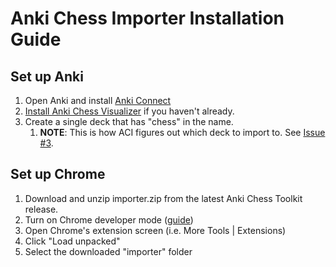 # Anki Chess Importer Installation Guide

## Set up Anki
1. Open Anki and install [Anki Connect](https://ankiweb.net/shared/info/2055492159)
1. [Install Anki Chess Visualizer](/toolkits/chess/visualizer/install.md) if you haven't already.
1. Create a single deck that has "chess" in the name.
    1. **NOTE**: This is how ACI figures out which deck to import to. See [Issue #3](https://github.com/eulerphi/anki/issues/3).


## Set up Chrome
1. Download and unzip importer.zip from the latest Anki Chess Toolkit release.
1. Turn on Chrome developer mode ([guide](https://developer.chrome.com/docs/extensions/mv3/faq/#:~:text=You%20can%20start%20by%20turning,a%20packaged%20extension%2C%20and%20more.))
1. Open Chrome's extension screen (i.e. More Tools | Extensions)
1. Click "Load unpacked"
1. Select the downloaded "importer" folder